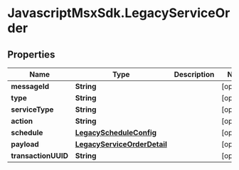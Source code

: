 # JavascriptMsxSdk.LegacyServiceOrder

## Properties

Name | Type | Description | Notes
------------ | ------------- | ------------- | -------------
**messageId** | **String** |  | [optional] 
**type** | **String** |  | [optional] 
**serviceType** | **String** |  | [optional] 
**action** | **String** |  | [optional] 
**schedule** | [**LegacyScheduleConfig**](LegacyScheduleConfig.md) |  | [optional] 
**payload** | [**LegacyServiceOrderDetail**](LegacyServiceOrderDetail.md) |  | [optional] 
**transactionUUID** | **String** |  | [optional] 


